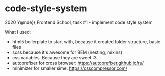 # code-style-system
2020 Y@nde}{ Frontend School, task #1 - implement code style system

What I  used:
- html5 boilerplate to start with, because it created folder structure, basic files 
- scss because it's awesome for BEM (nesting, mixins)
- css variables. Because they are sweet :3
- autoprefixer for cross browser: https://autoprefixer.github.io/ru/
- minimizer for smaller sime: https://csscompressor.com/
